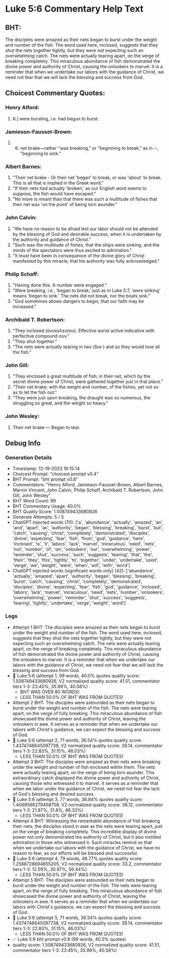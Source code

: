 # Luke 5:6 Commentary Help Text

## BHT:
The disciples were amazed as their nets began to burst under the weight and number of the fish. The word used here, inclosed, suggests that they shut the nets together tightly, but they were not expecting such an overwhelming catch. The nets were actually tearing apart, on the verge of breaking completely. This miraculous abundance of fish demonstrated the divine power and authority of Christ, causing the onlookers to marvel. It is a reminder that when we undertake our labors with the guidance of Christ, we need not fear that we will lack the blessing and success from God.

## Choicest Commentary Quotes:
### Henry Alford:
1.  6.] were bursting, i.e. had begun to burst.

### Jamieson-Fausset-Brown:
1. 6. net brake—rather "was
	breaking," or "beginning to break," as in :-, "beginning to sink."


### Albert Barnes:
1. "Their net brake - Or their net 'began' to break, or was 'about' to break. This is all that is implied in the Greek word."
2. "If their nets had actually 'broken,' as our English word seems to suppose, the fish would have escaped."
3. "No more is meant than that there was such a multitude of fishes that their net was 'on the point' of being torn asunder."

### John Calvin:
1. "We have no reason to be afraid lest our labor should not be attended by the blessing of God and desirable success, when it is undertaken by the authority and guidance of Christ."
2. "Such was the multitude of fishes, that the ships were sinking, and the minds of the spectators were thus excited to admiration."
3. "It must have been in consequence of the divine glory of Christ manifested by this miracle, that his authority was fully acknowledged."

### Philip Schaff:
1. "Having done this. A number were engaged."
2. "Were breaking, i.e., ‘began to break,’ just as in Luke 5:7, ‘were sinking’ means ‘began to sink.’ The nets did not break, nor the boats sink."
3. "God sometimes allows dangers to begin, that our faith may be increased."

### Archibald T. Robertson:
1. "They inclosed (συνεκλεισαν). Effective aorist active indicative with perfective compound συν." 
2. "They shut together." 
3. "The nets were actually tearing in two (δια-) and so they would lose all the fish."

### John Gill:
1. "They enclosed a great multitude of fish; in their net, which by the secret divine power of Christ, were gathered together just in that place."
2. "Their net brake; with the weight and number, of the fishes, yet not so as to let the fish out."
3. "They were just upon breaking, the draught was so numerous, the struggling so great, and the weight so heavy."

### John Wesley:
1. Their net brake — Began to tear.



## Debug Info
### Generation Details
- Timestamp: 12-19-2023 16:15:14
- Choicest Prompt: "choicest prompt v0.4"
- BHT Prompt: "bht prompt v0.8"
- Commentators: "Henry Alford, Jamieson-Fausset-Brown, Albert Barnes, Marvin Vincent, John Calvin, Philip Schaff, Archibald T. Robertson, John Gill, John Wesley"
- BHT Word Count: 99
- BHT Commentary Usage: 40.0%
- BHT Quality Score: 1.508749433680926
- Generate Attempts: 5 / 5
- ChatGPT injected words (70):
	['a', 'abundance', 'actually', 'amazed', 'an', 'and', 'apart', 'as', 'authority', 'began', 'blessing', 'breaking', 'burst', 'but', 'catch', 'causing', 'christ', 'completely', 'demonstrated', 'disciples', 'divine', 'expecting', 'fear', 'fish', 'from', 'god', 'guidance', 'here', 'inclosed', 'is', 'it', 'labors', 'lack', 'marvel', 'miraculous', 'need', 'nets', 'not', 'number', 'of', 'on', 'onlookers', 'our', 'overwhelming', 'power', 'reminder', 'shut', 'success', 'such', 'suggests', 'tearing', 'that', 'the', 'their', 'they', 'this', 'tightly', 'to', 'together', 'under', 'undertake', 'used', 'verge', 'we', 'weight', 'were', 'when', 'will', 'with', 'word']
- ChatGPT injected words (significant words only) (42):
	['abundance', 'actually', 'amazed', 'apart', 'authority', 'began', 'blessing', 'breaking', 'burst', 'catch', 'causing', 'christ', 'completely', 'demonstrated', 'disciples', 'divine', 'expecting', 'fear', 'fish', 'god', 'guidance', 'inclosed', 'labors', 'lack', 'marvel', 'miraculous', 'need', 'nets', 'number', 'onlookers', 'overwhelming', 'power', 'reminder', 'shut', 'success', 'suggests', 'tearing', 'tightly', 'undertake', 'verge', 'weight', 'word']

### Logs
- Attempt 1 BHT: The disciples were amazed as their nets began to burst under the weight and number of the fish. The word used here, inclosed, suggests that they shut the nets together tightly, but they were not expecting such an overwhelming catch. The nets were actually tearing apart, on the verge of breaking completely. This miraculous abundance of fish demonstrated the divine power and authority of Christ, causing the onlookers to marvel. It is a reminder that when we undertake our labors with the guidance of Christ, we need not fear that we will lack the blessing and success from God.
- 🔄 Luke 5:6 (attempt 1, 99 words, 40.0% quotes quality score: 1.508749433680926, V2 normalized quality score: 41.51, commentator tiers 1-3: 23.45%, 35.98%, 40.58%) 
	- BHT WAS OVER 80 WORDS! 
	- LESS THAN 50.0% OF BHT WAS FROM QUOTES!
- Attempt 2 BHT: The disciples were astounded as their nets began to burst under the weight and number of the fish. The nets were tearing apart, on the verge of fully breaking. This miraculous abundance of fish showcased the divine power and authority of Christ, leaving the onlookers in awe. It serves as a reminder that when we undertake our labors with Christ's guidance, we can expect the blessing and success of God.
- 🔄 Luke 5:6 (attempt 2, 71 words, 36.54% quotes quality score: 1.4374746645097738, V2 normalized quality score: 39.14, commentator tiers 1-3: 22.83%, 31.15%, 46.03%) 
	- LESS THAN 50.0% OF BHT WAS FROM QUOTES!
- Attempt 3 BHT: The disciples were amazed as their nets were breaking under the weight and number of fish enclosed within them. The nets were actually tearing apart, on the verge of being torn asunder. This extraordinary catch displayed the divine power and authority of Christ, causing those who witnessed it to marvel. It serves as a reminder that when we labor under the guidance of Christ, we need not fear the lack of God's blessing and desired success.
- 🔄 Luke 5:6 (attempt 3, 77 words, 36.84% quotes quality score: 1.4069566279458758, V2 normalized quality score: 38.12, commentator tiers 1-3: 21.87%, 31.8%, 46.33%) 
	- LESS THAN 50.0% OF BHT WAS FROM QUOTES!
- Attempt 4 BHT: Witnessing the remarkable abundance of fish breaking their nets, the disciples stood in awe as the nets were tearing apart, just on the verge of breaking completely. This incredible display of divine power not only demonstrated the authority of Christ, but it also instilled admiration in those who witnessed it. Such miracles remind us that when we undertake our labors with the guidance of Christ, we have no reason to fear, as our efforts will be blessed and successful.
- 🔄 Luke 5:6 (attempt 4, 79 words, 46.77% quotes quality score: 1.2588728694855205, V2 normalized quality score: 33.2, commentator tiers 1-3: 12.59%, 30.97%, 56.44%) 
	- LESS THAN 50.0% OF BHT WAS FROM QUOTES!
- Attempt 5 BHT: The disciples were astounded as their nets began to burst under the weight and number of the fish. The nets were tearing apart, on the verge of fully breaking. This miraculous abundance of fish showcased the divine power and authority of Christ, leaving the onlookers in awe. It serves as a reminder that when we undertake our labors with Christ's guidance, we can expect the blessing and success of God.
- 🔄 Luke 5:6 (attempt 5, 71 words, 36.54% quotes quality score: 1.4374746645097738, V2 normalized quality score: 39.14, commentator tiers 1-3: 22.83%, 31.15%, 46.03%) 
	- LESS THAN 50.0% OF BHT WAS FROM QUOTES!
- ✅ Luke 5:6 bht prompt v0.8 (99 words, 40.0% quotes)
- quality score: 1.508749433680926, V2 normalized quality score: 41.51, commentator tiers 1-3: 23.45%, 35.98%, 40.58%)
